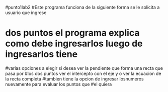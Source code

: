 #punto1lab2
#Este programa funciona de la siguiente forma se le solicita a usuario que ingrese
# dos puntos  el programa explica como debe ingresarlos luego de ingresarlos tiene
#varias opciones a elegir si desea ver la pendiente que forma una recta que pasa por 
#los dos puntos ver el intercepto con el eje y o ver la ecuacion de la recta completa
#tambien tiene la opcion de ingresar losnumeros nuevamente para evaluar los puntos que
#el quiera